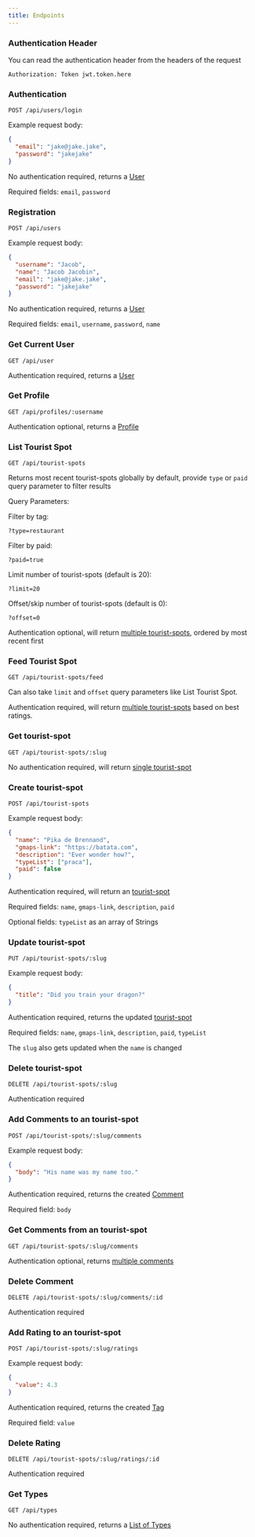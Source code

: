 ```yaml
---
title: Endpoints
---
```


### Authentication Header

You can read the authentication header from the headers of the request

`Authorization: Token jwt.token.here`

### Authentication

`POST /api/users/login`

Example request body:

```JSON
{
  "email": "jake@jake.jake",
  "password": "jakejake"
}
```

No authentication required, returns a [User](./api-response-format.md#users-for-authentication)

Required fields: `email`, `password`

### Registration

`POST /api/users`

Example request body:

```JSON
{
  "username": "Jacob",
  "name": "Jacob Jacobin",
  "email": "jake@jake.jake",
  "password": "jakejake"
}
```

No authentication required, returns a [User](./api-response-format.md#users-for-authentication)

Required fields: `email`, `username`, `password`, `name`

### Get Current User

`GET /api/user`

Authentication required, returns a [User](./api-response-format.md#users-for-authentication)

### Get Profile

`GET /api/profiles/:username`

Authentication optional, returns a [Profile](./api-response-format.md#profile)

### List Tourist Spot

`GET /api/tourist-spots`

Returns most recent tourist-spots globally by default, provide `type` or `paid` query parameter to filter results

Query Parameters:

Filter by tag:

`?type=restaurant`

Filter by paid:

`?paid=true`

Limit number of tourist-spots (default is 20):

`?limit=20`

Offset/skip number of tourist-spots (default is 0):

`?offset=0`

Authentication optional, will return [multiple tourist-spots](./api-response-format.md#multiple-tourist-spots), ordered by most recent first

### Feed Tourist Spot

`GET /api/tourist-spots/feed`

Can also take `limit` and `offset` query parameters like List Tourist Spot.

Authentication required, will return [multiple tourist-spots](./api-response-format.md#multiple-tourist-spots) based on best ratings.

### Get tourist-spot

`GET /api/tourist-spots/:slug`

No authentication required, will return [single tourist-spot](./api-response-format.md#single-tourist-spot)

### Create tourist-spot

`POST /api/tourist-spots`

Example request body:

```JSON
{
  "name": "Pika de Brennand",
  "gmaps-link": "https://batata.com",
  "description": "Ever wonder how?",
  "typeList": ["praca"],
  "paid": false
}
```

Authentication required, will return an [tourist-spot](./api-response-format.md#single-tourist-spot)

Required fields: `name`, `gmaps-link`, `description`, `paid`

Optional fields: `typeList` as an array of Strings

### Update tourist-spot

`PUT /api/tourist-spots/:slug`

Example request body:

```JSON
{
  "title": "Did you train your dragon?"
}
```

Authentication required, returns the updated [tourist-spot](./api-response-format.md#single-tourist-spot)

Required fields: `name`, `gmaps-link`, `description`, `paid`, `typeList`

The `slug` also gets updated when the `name` is changed

### Delete tourist-spot

`DELETE /api/tourist-spots/:slug`

Authentication required

### Add Comments to an tourist-spot

`POST /api/tourist-spots/:slug/comments`

Example request body:

```JSON
{
  "body": "His name was my name too."
}
```

Authentication required, returns the created [Comment](./api-response-format.md#single-comment)

Required field: `body`

### Get Comments from an tourist-spot

`GET /api/tourist-spots/:slug/comments`

Authentication optional, returns [multiple comments](./api-response-format.md#multiple-comments)

### Delete Comment

`DELETE /api/tourist-spots/:slug/comments/:id`

Authentication required

### Add Rating to an tourist-spot

`POST /api/tourist-spots/:slug/ratings`

Example request body:

```JSON
{
  "value": 4.3
}
```

Authentication required, returns the created [Tag](./api-response-format.md#single-rating)

Required field: `value`

### Delete Rating

`DELETE /api/tourist-spots/:slug/ratings/:id`

Authentication required

### Get Types

`GET /api/types`

No authentication required, returns a [List of Types](./api-response-format.md#list-of-types)
